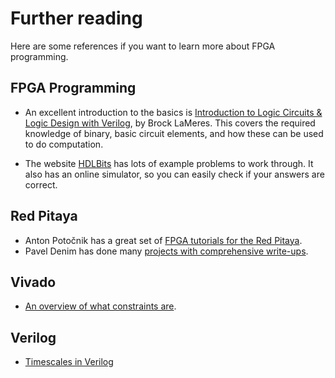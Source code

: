 # Further reading

Here are some references if you want to learn more about FPGA programming.

## FPGA Programming

* An excellent introduction to the basics is [Introduction to Logic Circuits & Logic Design with Verilog](https://www.amazon.com/Introduction-Logic-Circuits-Design-Verilog-dp-3030136043/dp/3030136043/ref=dp_ob_title_bk), by Brock LaMeres. This covers the required knowledge of binary, basic circuit elements, and how these can be used to do computation.

* The website [HDLBits](https://hdlbits.01xz.net/wiki/Main_Page) has lots of example problems to work through. It also has an online simulator, so you can easily check if your answers are correct.

## Red Pitaya

* Anton Potočnik has a great set of [FPGA tutorials for the Red Pitaya](http://antonpotocnik.com/?cat=29). 
* Pavel Denim has done many [projects with comprehensive write-ups](http://pavel-demin.github.io/red-pitaya-notes/).

## Vivado

* [An overview of what constraints are](https://support.xilinx.com/s/article/564948?language=en_US).

## Verilog

* [Timescales in Verilog](https://www.chipverify.com/verilog/verilog-timescale)
